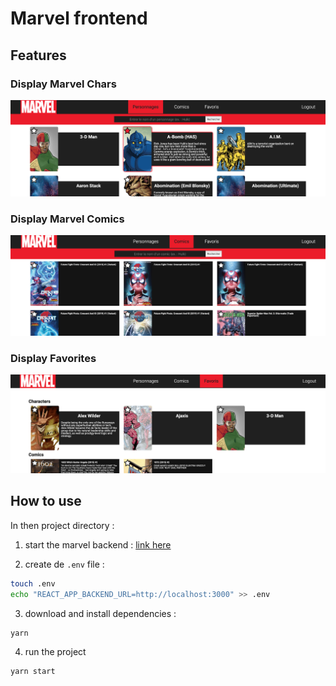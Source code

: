# Marvel frontend

## Features

### Display Marvel Chars

![characters](./documentation/characters.png)

### Display Marvel Comics

![comics](./documentation/comics.png)

### Display Favorites

![favorites](./documentation/favorites.png)

## How to use

In then project directory :

1. start the marvel backend : [link here](https://github.com/CedricPradels/marvel-backend)

2. create de `.env` file :

```bash
touch .env
echo "REACT_APP_BACKEND_URL=http://localhost:3000" >> .env
```

3. download and install dependencies :

```bash
yarn
```

4. run the project

```bash
yarn start
```
